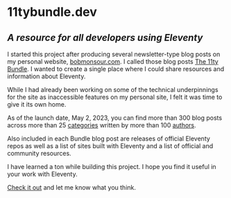 # 11tybundle.dev

## _A resource for all developers using Eleventy_

I started this project after producing several newsletter-type blog posts on my personal website, [bobmonsour.com](https://bobmonsour.com). I called those blog posts [The 11ty Bundle](https://www.bobmonsour.com/tags/11ty-bundle/). I wanted to create a single place where I could share resources and information about Eleventy.

While I had already been working on some of the technical underpinnings for the site as inaccessible features on my personal site, I felt it was time to give it its own home.

As of the launch date, May 2, 2023, you can find more than 300 blog posts across more than 25 [categories](https://11tybundle.dev/categories/) written by more than 100 [authors](https://11tybundle.dev/authors/).

Also included in each Bundle blog post are releases of official Eleventy repos as well as a list of sites built with Eleventy and a list of official and community resources.

I have learned a ton while building this project. I hope you find it useful in your work with Eleventy.

[Check it out](https://11tybundle.dev/) and let me know what you think.
